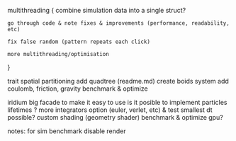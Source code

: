 multithreading {
	combine simulation data into a single struct?

	go through code & note fixes & improvements (performance, readability, etc)

	fix false random (pattern repeats each click)

	more multithreading/optimisation
}

trait spatial partitioning
add quadtree (readme.md)
create boids system
add coulomb, friction, gravity
benchmark & optimize

iridium big facade to make it easy to use
is it posible to implement particles lifetimes ?
more integrators option (euler, verlet, etc) & test smallest dt possible?
custom shading (geometry shader)
benchmark & optimize gpu?

notes:
for sim benchmark disable render
